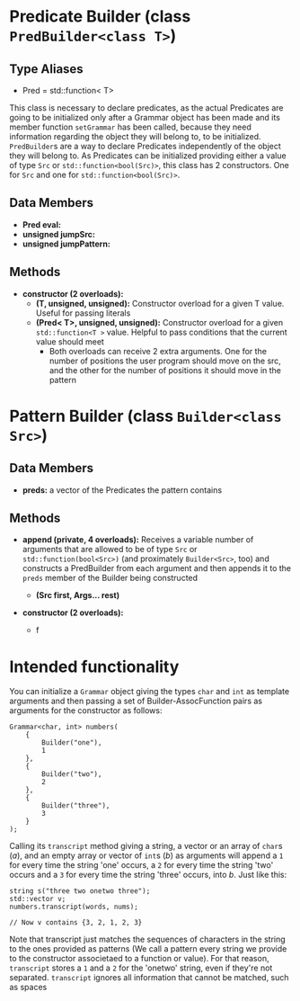 # Predicate Builder (class ``PredBuilder<class T>``)

## Type Aliases
- Pred = std::function< T>

This class is necessary to declare predicates, as the actual Predicates are going to be initialized only after a Grammar object has been made and its member function ``setGrammar`` has been called, because they need information regarding the object they will belong to, to be initialized.
    ``PredBuilder``s are a way to declare Predicates independently of the object they will belong to.
    As Predicates can be initialized providing either a value of type ``Src`` or ``std::function<bool(Src)>``, this class has 2 constructors. One for ``Src`` and one for ``std::function<bool(Src)>``.

## Data Members

- **Pred eval:** 
- **unsigned jumpSrc:**
- **unsigned jumpPattern:**

## Methods

- **constructor (2 overloads):**
    - **(T, unsigned, unsigned):** Constructor overload for a given T value. Useful for passing literals
    - **(Pred< T>, unsigned, unsigned):** Constructor overload for a given ``std::function<T >`` value. Helpful to pass conditions that the current value should meet
        - Both overloads can receive 2 extra arguments. One for the number of positions the user program should move on the src, and the other for the number of positions it should move in the pattern

# Pattern Builder (class ``Builder<class Src>``)

## Data Members

- **preds:** a vector of the Predicates the pattern contains 

## Methods

- **append (private, 4 overloads):** Receives a variable number of arguments that are allowed to be of type ``Src`` or ``std::function(bool<Src>)`` (and proximately ``Builder<Src>``, too) and constructs a PredBuilder from each argument and then appends it to the ``preds`` member of the Builder being constructed
    - **(Src first, Args... rest)**

- **constructor (2 overloads):**
    - f

# Intended functionality

You can initialize a ``Grammar`` object giving the types ``char`` and ``int`` as template arguments and then passing a set of Builder-AssocFunction pairs as arguments for the constructor as follows:
 
    Grammar<char, int> numbers(
        {
            Builder("one"),
            1
        },
        {
            Builder("two"),
            2
        },
        {
            Builder("three"),
            3
        }
    );

Calling its ``transcript`` method giving a string, a vector or an array of ``char``s (_a_), and an empty array or vector of ``int``s (_b_) as arguments will append a ``1`` for every time the string 'one' occurs, a ``2`` for every time the string 'two' occurs and a ``3`` for every time the string 'three' occurs, into _b_. Just like this:

    string s("three two onetwo three");
    std::vector v;
    numbers.transcript(words, nums);

    // Now v contains {3, 2, 1, 2, 3}

Note that transcript just matches the sequences of characters in the string to the ones provided as patterns (We call a pattern every string we provide to the constructor associetaed to a function or value). For that reason, ``transcript`` stores a ``1`` and a ``2`` for the 'onetwo' string, even if they're not separated.
``transcript`` ignores all information that cannot be matched, such as spaces
